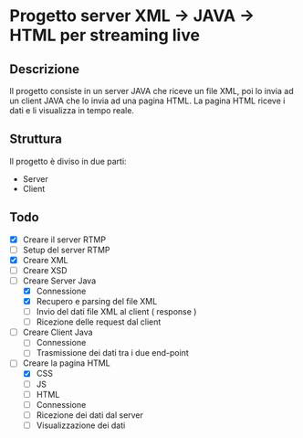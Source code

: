 # Progetto server XML -> JAVA -> HTML per streaming live

## Descrizione

Il progetto consiste in un server JAVA che riceve un file XML, poi lo invia ad un client JAVA che lo invia ad una pagina HTML. La pagina HTML riceve i dati e li visualizza in tempo reale.

## Struttura

Il progetto è diviso in due parti:


- Server
- Client

## Todo

- [x] Creare il server RTMP
- [ ] Setup del server RTMP
- [x] Creare XML
- [ ] Creare XSD
- [ ] Creare Server Java
  - [x] Connessione
  - [x] Recupero e parsing del file XML
  - [ ] Invio del dati file XML al client ( response )
  - [ ] Ricezione delle request dal client
- [ ] Creare Client Java
  - [ ] Connessione
  - [ ] Trasmissione dei dati tra i due end-point
- [ ] Creare la pagina HTML
  - [x] CSS  
  - [ ] JS
  - [ ] HTML
  - [ ] Connessione
  - [ ] Ricezione dei dati dal server
  - [ ] Visualizzazione dei dati  
